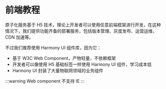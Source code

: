 # 前端教程

原子化服务基于 H5 技术，理论上开发者可以使用任意前端框架进行开发，在这种情况下，我们提供功能齐备的部署服务，包括版本管理、灰度发布、运营运维、CDN 加速等。

不过我们推荐使用 Harmony UI 组件库，因为它：

* 基于 W3C Web Component，产物轻量，不依赖框架
* 开发者可以像使用 H5 基础标签一样使用 Harmony UI 组件，学习成本低
* Harmony UI 封装了大量物联网领域的业务组件

:::warning
Web component 不支持 IE
:::